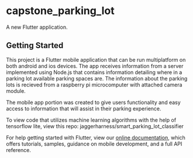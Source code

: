 # capstone_parking_lot

A new Flutter application.

## Getting Started

This project is a Flutter mobile application that can be run multiplatform on both android and ios devices. The app receives information from a server implemented
using Node.js that contains information detailing where in a parking lot available parking spaces are. The information about the parking lots is recieved from a
raspberry pi microcomputer with attached camera module. 

The mobile app portion was created to give users functionality and easy access to information that will assist in their parking experience. 

To view code that utilizes machine learning algorithms with the help of tensorflow lite, view this repo: jaggerharness/smart_parking_lot_classifier 

For help getting started with Flutter, view our
[online documentation](https://flutter.dev/docs), which offers tutorials,
samples, guidance on mobile development, and a full API reference.

